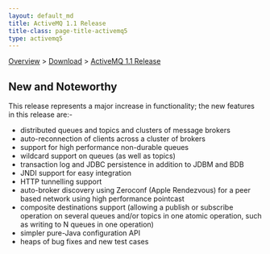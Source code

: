 ```yaml
---
layout: default_md
title: ActiveMQ 1.1 Release 
title-class: page-title-activemq5
type: activemq5
---
```


[Overview](overview) > [Download](download) > [ActiveMQ 1.1 Release](activemq-11-release)

New and Noteworthy
------------------

This release represents a major increase in functionality; the new features in this release are:-

*   distributed queues and topics and clusters of message brokers
*   auto-reconnection of clients across a cluster of brokers
*   support for high performance non-durable queues
*   wildcard support on queues (as well as topics)
*   transaction log and JDBC persistence in addition to JDBM and BDB
*   JNDI support for easy integration
*   HTTP tunnelling support
*   auto-broker discovery using Zeroconf (Apple Rendezvous) for a peer based network using high performance pointcast
*   composite destinations support (allowing a publish or subscribe operation on several queues and/or topics in one atomic operation, such as writing to N queues in one operation)
*   simpler pure-Java configuration API
*   heaps of bug fixes and new test cases
